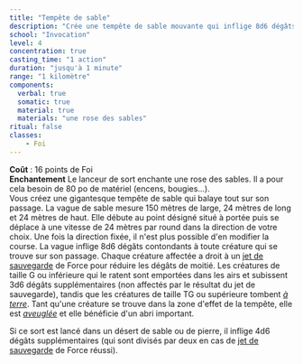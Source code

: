 ```yaml
---
title: "Tempête de sable"
description: "Crée une tempête de sable mouvante qui inflige 8d6 dégâts."
school: "Invocation"
level: 4
concentration: true
casting_time: "1 action"
duration: "jusqu'à 1 minute"
range: "1 kilomètre"
components:
  verbal: true
  somatic: true
  material: true
  materials: "une rose des sables"
ritual: false
classes:
    - Foi
---
```

**Coût** : 16 points de Foi  
**Enchantement** Le lanceur de sort enchante une rose des sables. Il a pour cela besoin de 80 po de matériel (encens, bougies...).   
Vous créez une gigantesque tempête de sable qui balaye tout sur son passage. La vague de sable mesure 150 mètres de large, 24 mètres de long et 24 mètres de haut. Elle débute au point désigné situé à portée puis se déplace à une vitesse de 24 mètres par round dans la direction de votre choix. Une fois la direction fixée, il n'est plus possible d'en modifier la course. La vague inflige 8d6 dégâts contondants à toute créature qui se trouve sur son passage. Chaque créature affectée a droit à un [jet de sauvegarde](/utiliser-les-caracteristiques/#jets-de-sauvegarde) de Force pour réduire les dégâts de moitié. Les créatures de taille G ou inférieure qui le ratent sont emportées dans les airs et subissent 3d6 dégâts supplémentaires (non affectés par le résultat du jet de sauvegarde), tandis que les créatures de taille TG ou supérieure tombent [_à terre_](/gerer-la-sante-du-personnage/#a-terre). Tant qu'une créature se trouve dans la zone d'effet de la tempête, elle est [_aveuglée_](/gerer-la-sante-du-personnage/#aveugle) et elle bénéficie d'un abri important.

Si ce sort est lancé dans un désert de sable ou de pierre, il inflige 4d6 dégâts supplémentaires (qui sont divisés par deux en cas de [jet de sauvegarde](/utiliser-les-caracteristiques/#jets-de-sauvegarde) de Force réussi).
